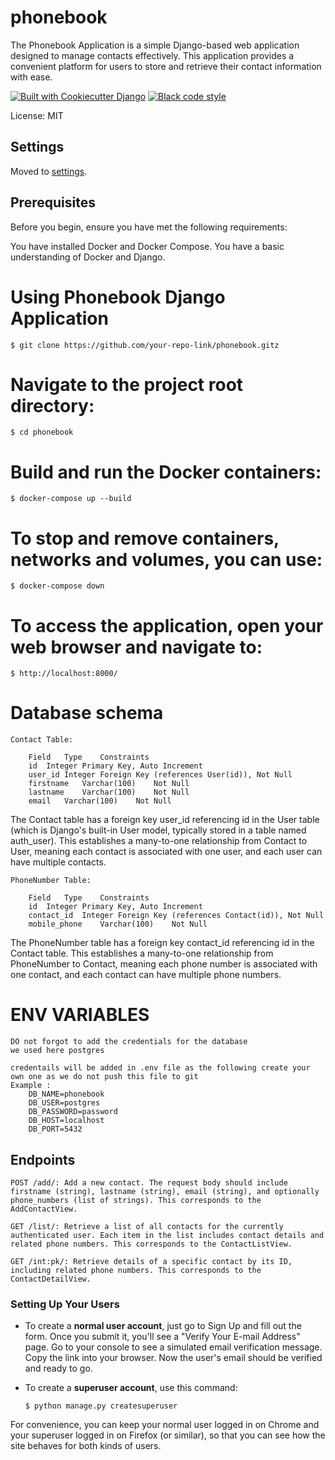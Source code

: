 # phonebook

The Phonebook Application is a simple Django-based web application designed to manage contacts effectively. This application provides a convenient platform for users to store and retrieve their contact information with ease.

[![Built with Cookiecutter Django](https://img.shields.io/badge/built%20with-Cookiecutter%20Django-ff69b4.svg?logo=cookiecutter)](https://github.com/cookiecutter/cookiecutter-django/)
[![Black code style](https://img.shields.io/badge/code%20style-black-000000.svg)](https://github.com/ambv/black)

License: MIT

## Settings

Moved to [settings](http://cookiecutter-django.readthedocs.io/en/latest/settings.html).

## Prerequisites
Before you begin, ensure you have met the following requirements:

You have installed Docker and Docker Compose.
You have a basic understanding of Docker and Django.


# Using Phonebook Django Application
    $ git clone https://github.com/your-repo-link/phonebook.gitz


# Navigate to the project root directory:

    $ cd phonebook

# Build and run the Docker containers:

    $ docker-compose up --build

# To stop and remove containers, networks and volumes, you can use:
    
    $ docker-compose down

# To access the application, open your web browser and navigate to:

    $ http://localhost:8000/


# Database schema

    Contact Table:

        Field	Type	Constraints
        id	Integer	Primary Key, Auto Increment
        user_id	Integer	Foreign Key (references User(id)), Not Null
        firstname	Varchar(100)	Not Null
        lastname	Varchar(100)	Not Null
        email	Varchar(100)	Not Null

The Contact table has a foreign key user_id referencing id in the User table (which is Django's built-in User model, typically stored in a table named auth_user). This establishes a many-to-one relationship from Contact to User, meaning each contact is associated with one user, and each user can have multiple contacts.

    PhoneNumber Table:

        Field	Type	Constraints
        id	Integer	Primary Key, Auto Increment
        contact_id	Integer	Foreign Key (references Contact(id)), Not Null
        mobile_phone	Varchar(100)	Not Null

The PhoneNumber table has a foreign key contact_id referencing id in the Contact table. This establishes a many-to-one relationship from PhoneNumber to Contact, meaning each phone number is associated with one contact, and each contact can have multiple phone numbers.


# ENV VARIABLES
    DO not forgot to add the credentials for the database 
    we used here postgres

    credentails will be added in .env file as the following create your own one as we do not push this file to git
    Example :
        DB_NAME=phonebook
        DB_USER=postgres
        DB_PASSWORD=password
        DB_HOST=localhost
        DB_PORT=5432


## Endpoints


    POST /add/: Add a new contact. The request body should include firstname (string), lastname (string), email (string), and optionally phone_numbers (list of strings). This corresponds to the AddContactView.
    
    GET /list/: Retrieve a list of all contacts for the currently authenticated user. Each item in the list includes contact details and related phone numbers. This corresponds to the ContactListView.
    
    GET /int:pk/: Retrieve details of a specific contact by its ID, including related phone numbers. This corresponds to the ContactDetailView.

### Setting Up Your Users

- To create a **normal user account**, just go to Sign Up and fill out the form. Once you submit it, you'll see a "Verify Your E-mail Address" page. Go to your console to see a simulated email verification message. Copy the link into your browser. Now the user's email should be verified and ready to go.

- To create a **superuser account**, use this command:

      $ python manage.py createsuperuser

For convenience, you can keep your normal user logged in on Chrome and your superuser logged in on Firefox (or similar), so that you can see how the site behaves for both kinds of users.


